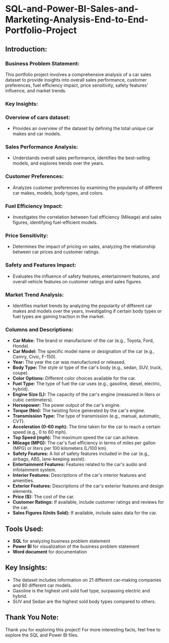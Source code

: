 # SQL-and-Power-BI-Sales-and-Marketing-Analysis-End-to-End-Portfolio-Project
## Introduction:
### Business Problem Statement:
This portfolio project involves a comprehensive analysis of a car sales dataset to provide insights into overall sales performance, customer preferences, fuel efficiency impact, price sensitivity, safety features' influence, and market trends.

### Key Insights:
### Overview of cars dataset:
* Provides an overview of the dataset by defining the total unique car makes and car models.
### Sales Performance Analysis:
* Understands overall sales performance, identifies the best-selling models, and explores trends over the years.
### Customer Preferences:
* Analyzes customer preferences by examining the popularity of different car makes, models, body types, and colors.
### Fuel Efficiency Impact:
* Investigates the correlation between fuel efficiency (Mileage) and sales figures, identifying fuel-efficient models.
### Price Sensitivity:
* Determines the impact of pricing on sales, analyzing the relationship between car prices and customer ratings.
### Safety and Features Impact:
* Evaluates the influence of safety features, entertainment features, and overall vehicle features on customer ratings and sales figures.
### Market Trend Analysis:
* Identifies market trends by analyzing the popularity of different car makes and models over the years, investigating if certain body types or fuel types are gaining traction in the market.

### Columns and Descriptions:

* **Car Make:** The brand or manufacturer of the car (e.g., Toyota, Ford, Honda).
* **Car Model:** The specific model name or designation of the car (e.g., Camry, Civic, F-150).
* **Year:** The year the car was manufactured or released.
* **Body Type:** The style or type of the car's body (e.g., sedan, SUV, truck, coupe).
* **Color Options:** Different color choices available for the car.
* **Fuel Type:** The type of fuel the car uses (e.g., gasoline, diesel, electric, hybrid).
* **Engine Size (L):** The capacity of the car's engine (measured in liters or cubic centimeters).
* **Horsepower:** The power output of the car's engine.
* **Torque (Nm):** The twisting force generated by the car's engine.
* **Transmission Type:** The type of transmission (e.g., manual, automatic, CVT).
* **Acceleration (0-60 mph):** The time taken for the car to reach a certain speed (e.g., 0 to 60 mph).
* **Top Speed (mph):** The maximum speed the car can achieve.
* **Mileage (MPG):** The car's fuel efficiency in terms of miles per gallon (MPG) or liters per 100 kilometers (L/100 km).
* **Safety Features:** A list of safety features included in the car (e.g., airbags, ABS, lane-keeping assist).
* **Entertainment Features:** Features related to the car's audio and infotainment system.
* **Interior Features:** Descriptions of the car's interior features and amenities.
* **Exterior Features:** Descriptions of the car's exterior features and design elements.
* **Price ($):** The cost of the car.
* **Customer Ratings:** If available, include customer ratings and reviews for the car.
* **Sales Figures (Units Sold):** If available, include sales data for the car.


## Tools Used:
* **SQL** for analyzing business problem statement
* **Power BI** for visualization of the business problem statement
* **Word document** for documentation

## Key Insights:
* The dataset includes information on 21 different car-making companies and 80 different car models.
* Gasoline is the highest unit sold fuel type, surpassing electric and hybrid.
* SUV and Sedan are the highest sold body types compared to others.
## Thank You Note:
Thank you for exploring this project! For more interesting facts, feel free to explore the SQL and Power BI files.
